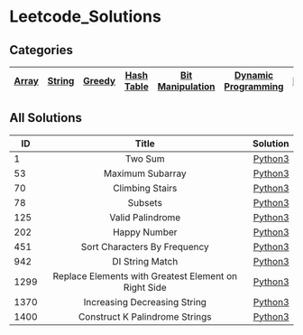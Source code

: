 # Leetcode_Solutions

## Categories
| [Array](https://github.com/devmins-code/Leetcode_Solutions/blob/master/Directory/Array.md) | [String](https://github.com/devmins-code/Leetcode_Solutions/blob/master/Directory/String.md) | [Greedy](https://github.com/devmins-code/Leetcode_Solutions/blob/master/Directory/Greedy.md) | [Hash Table](https://github.com/devmins-code/Leetcode_Solutions/blob/master/Directory/Hash_Table.md) | [Bit Manipulation](https://github.com/devmins-code/Leetcode_Solutions/blob/master/Directory/Bit_Manipulation.md) | [Dynamic Programming](https://github.com/devmins-code/Leetcode_Solutions/blob/master/Directory/Dynamic_Programming.md) | [Math](https://github.com/devmins-code/Leetcode_Solutions/blob/master/Directory/Math.md)         
| ------------- |:-------------:|:-------------:|:-------------:|:-------------:|:-------------:|:-------------:|


## All Solutions

| ID            | Title        | Solution  | 
| ------------- |:-------------:| -----:|
| 1             |Two Sum       | [Python3](https://github.com/devmins-code/Leetcode_Solutions/blob/master/Array/0001_Two_Sum.py)|
| 53            | Maximum Subarray      | [Python3](https://github.com/devmins-code/Leetcode_Solutions/blob/master/Bit_Manipulation/53_Maximum_Subarray.py)|
| 70             |Climbing Stairs       | [Python3](https://github.com/devmins-code/Leetcode_Solutions/blob/master/Dynamic_Programming/0070_Climbing_Stairs.py)|
| 78             | Subsets      | [Python3](https://github.com/devmins-code/Leetcode_Solutions/blob/master/Bit_Manipulation/0078_Subsets.py)|
| 125            |Valid Palindrome       | [Python3](https://github.com/devmins-code/Leetcode_Solutions/blob/master/String/0125_Valid_Palindrome.py)|
| 202           |Happy Number      | [Python3](https://github.com/devmins-code/Leetcode_Solutions/blob/master/Hash_Table/0202_Happy_Number.py)|
| 451             |Sort Characters By Frequency      | [Python3](https://github.com/devmins-code/Leetcode_Solutions/blob/master/Hash_Table/0451_Sort_Characters_By_Frequency.py)|
| 942             |DI String Match     | [Python3](https://github.com/devmins-code/Leetcode_Solutions/blob/master/Math/0942_DI_String_Match.py)|
| 1299            |Replace Elements with Greatest Element on Right Side | [Python3](https://github.com/devmins-code/Leetcode_Solutions/blob/master/Array/1299_Replace_Elements_With_Greatest_Element_On_Right_Side.py)|
| 1370             |Increasing Decreasing String | [Python3](https://github.com/devmins-code/Leetcode_Solutions/blob/master/String/1370_Increasing_Decreasing_String.py)|
| 1400             |Construct K Palindrome Strings      | [Python3](https://github.com/devmins-code/Leetcode_Solutions/blob/master/Greedy/1400_Construct_K_Palindrome_Strings.py)|
